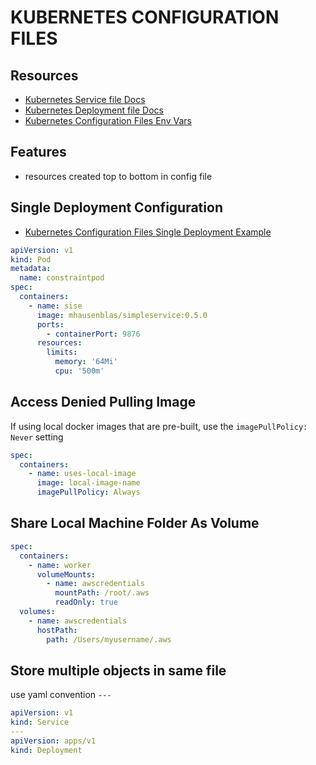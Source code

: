 # KUBERNETES CONFIGURATION FILES

## Resources

- [Kubernetes Service file Docs](https://kubernetes.io/docs/concepts/services-networking/service/)
- [Kubernetes Deployment file Docs](https://kubernetes.io/docs/concepts/workloads/controllers/deployment/)
- [Kubernetes Configuration Files Env Vars](https://kubernetes.io/docs/tasks/inject-data-application/define-environment-variable-container/)

## Features

- resources created top to bottom in config file

## Single Deployment Configuration

- [Kubernetes Configuration Files Single Deployment Example](https://raw.githubusercontent.com/mhausenblas/kbe/master/specs/pods/constraint-pod.yaml)

```yaml
apiVersion: v1
kind: Pod
metadata:
  name: constraintpod
spec:
  containers:
    - name: sise
      image: mhausenblas/simpleservice:0.5.0
      ports:
        - containerPort: 9876
      resources:
        limits:
          memory: '64Mi'
          cpu: '500m'
```

## Access Denied Pulling Image

If using local docker images that are pre-built, use the `imagePullPolicy: Never` setting

```yaml
spec:
  containers:
    - name: uses-local-image
      image: local-image-name
      imagePullPolicy: Always
```

## Share Local Machine Folder As Volume

```yaml
spec:
  containers:
    - name: worker
      volumeMounts:
        - name: awscredentials
          mountPath: /root/.aws
          readOnly: true
  volumes:
    - name: awscredentials
      hostPath:
        path: /Users/myusername/.aws
```

## Store multiple objects in same file

use yaml convention `---`

```yaml
apiVersion: v1
kind: Service
---
apiVersion: apps/v1
kind: Deployment
```
